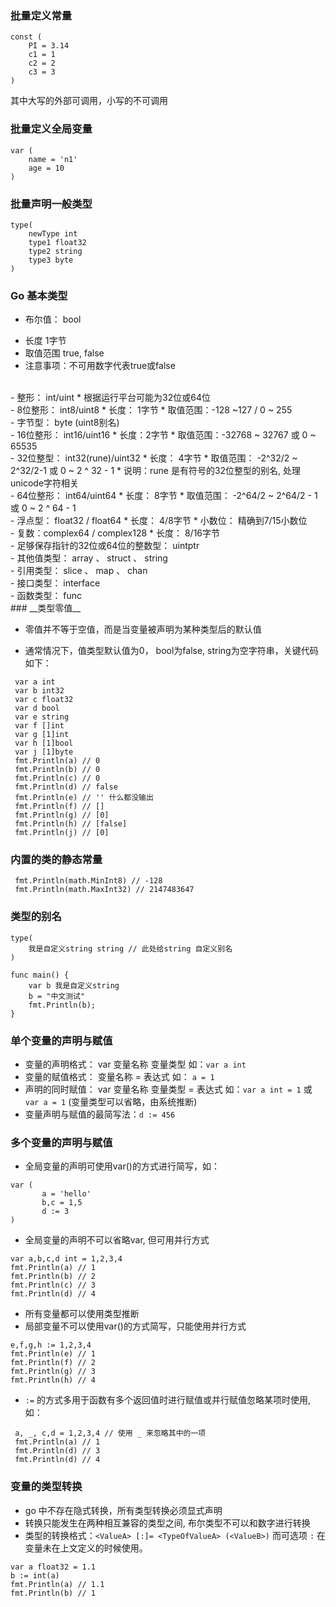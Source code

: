 ### __批量定义常量__
```
const (
    PI = 3.14
    c1 = 1
    c2 = 2
    c3 = 3
)
```
其中大写的外部可调用，小写的不可调用

### __批量定义全局变量__
```
var (
    name = 'n1'
    age = 10
)
```

### __批量声明一般类型__
```
type(
    newType int
    type1 float32
    type2 string
    type3 byte
)
```

### __Go 基本类型__

- 布尔值： bool
 * 长度 1字节
 * 取值范围 true, false
 * 注意事项：不可用数字代表true或false
<br>
- 整形： int/uint
 * 根据运行平台可能为32位或64位
<br>
- 8位整形： int8/uint8
 * 长度： 1字节
 * 取值范围：-128 ~127 / 0 ~ 255
<br>
-  字节型： byte (uint8别名)
<br>
- 16位整形： int16/uint16
 * 长度：2字节
 * 取值范围：-32768 ~ 32767 或 0 ~ 65535
<br>
- 32位整型： int32(rune)/uint32
  * 长度： 4字节
  * 取值范围： -2^32/2 ~ 2^32/2-1 或 0 ~ 2 ^ 32 - 1
  * 说明：rune 是有符号的32位整型的别名, 处理unicode字符相关
<br>
- 64位整形： int64/uint64
 * 长度： 8字节
 * 取值范围： -2^64/2 ~ 2^64/2 - 1 或 0 ~ 2 ^ 64 - 1
<br>
- 浮点型： float32 / float64
  * 长度： 4/8字节
  * 小数位： 精确到7/15小数位
<br>
- 复数：complex64 / complex128
 * 长度： 8/16字节
<br>
- 足够保存指针的32位或64位的整数型：  uintptr
<br>
- 其他值类型： array 、 struct 、 string
<br>
- 引用类型： slice 、 map 、 chan
<br>
- 接口类型： interface
<br>
- 函数类型： func
<br>
### __类型零值__

 - 零值并不等于空值，而是当变量被声明为某种类型后的默认值

 - 通常情况下，值类型默认值为0， bool为false, string为空字符串，关键代码如下：
  ```
   var a int
   var b int32
   var c float32
   var d bool
   var e string
   var f []int
   var g [1]int
   var h [1]bool
   var j [1]byte
   fmt.Println(a) // 0
   fmt.Println(b) // 0
   fmt.Println(c) // 0
   fmt.Println(d) // false
   fmt.Println(e) // '' 什么都没输出
   fmt.Println(f) // []
   fmt.Println(g) // [0]
   fmt.Println(h) // [false]
   fmt.Println(j) // [0]

  ```

### __内置的类的静态常量__

```
 fmt.Println(math.MinInt8) // -128
 fmt.Println(math.MaxInt32) // 2147483647
```

### __类型的别名__

```
type(
    我是自定义string string // 此处给string 自定义别名
)

func main() {
    var b 我是自定义string
    b = "中文测试"
    fmt.Println(b);
}

```

### __单个变量的声明与赋值__

- 变量的声明格式： var 变量名称 变量类型 如：`var a int`
- 变量的赋值格式： 变量名称 = 表达式 如： `a = 1`
- 声明的同时赋值： var 变量名称 变量类型 = 表达式 如：`var a int = 1` 或 `var a = 1` (变量类型可以省略，由系统推断)
- 变量声明与赋值的最简写法：`d := 456`

### __多个变量的声明与赋值__

- 全局变量的声明可使用var()的方式进行简写，如：
 ```
 var (
	    a = 'hello'
	    b,c = 1,5
	    d := 3
 )
 ```

- 全局变量的声明不可以省略var, 但可用并行方式
 ```
 var a,b,c,d int = 1,2,3,4
 fmt.Println(a) // 1
 fmt.Println(b) // 2
 fmt.Println(c) // 3
 fmt.Println(d) // 4
 ```
- 所有变量都可以使用类型推断
- 局部变量不可以使用var()的方式简写，只能使用并行方式
 ```
 e,f,g,h := 1,2,3,4
 fmt.Println(e) // 1
 fmt.Println(f) // 2
 fmt.Println(g) // 3
 fmt.Println(h) // 4
 ```

- `:=` 的方式多用于函数有多个返回值时进行赋值或并行赋值忽略某项时使用,如：
 ```
  a, _, c,d = 1,2,3,4 // 使用 _ 来忽略其中的一项
  fmt.Println(a) // 1
  fmt.Println(d) // 3
  fmt.Println(d) // 4

 ```

### __变量的类型转换__

-  go 中不存在隐式转换，所有类型转换必须显式声明
- 转换只能发生在两种相互兼容的类型之间, 布尔类型不可以和数字进行转换
- 类型的转换格式：`<ValueA> [:]= <TypeOfValueA> (<ValueB>)` 而可选项 `:` 在变量未在上文定义的时候使用。
 ```
 var a float32 = 1.1
 b := int(a)
 fmt.Println(a) // 1.1
 fmt.Println(b) // 1

 ```